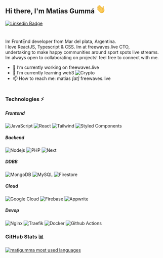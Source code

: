 ## Hi there, I'm Matias Gummá <img src="assets/hi.gif" width="30px">

[![Linkedin Badge](https://img.shields.io/badge/-Matias%20Gummá-0072b1?style=flat&logo=Linkedin&logoColor=white)](https://www.linkedin.com/in/matiasgumma/ "Connect on LinkedIn")

<div style="margin-bottom: 40px"></div>

Im FrontEnd developer from Mar del plata, Argentina. \
I love ReactJS, Typescript & CSS. Im at freewaves.live CTO, \
undertaking to make happy communities around sport spots live streams. \
Im always open to collaborating on projects! feel free to connect with me.

- 🔭 I’m currently working on freewaves.live 
- 🌱 I’m currently learning web3 ![Crypto](https://img.shields.io/badge/-crypto-black?style=flat&logo=bitcoin)
- 📫 How to reach me: matias _[at]_ freewaves.live

<div style="margin-bottom: 40px"></div>

### Technologies ⚡

##### Frontend
![JavaScript](https://img.shields.io/badge/-JavaScript-red?style=flat&logo=javascript)
![React](https://img.shields.io/badge/-React-darkblue?style=flat&logo=react)
![Tailwind](https://img.shields.io/badge/-Tailwind-black?style=flat&logo=tailwindcss)
![Styled Components](https://img.shields.io/badge/-StyledComponents-black?style=flat&logo=styledcomponents)
##### Backend
![Nodejs](https://img.shields.io/badge/-Nodejs-red?style=flat&logo=Node.js)
![PHP](https://img.shields.io/badge/-PHP-red?style=flat&logo=PHP)
![Next](https://img.shields.io/badge/-Next-darkblue?style=flat&logo=next.js)
##### DDBB
![MongoDB](https://img.shields.io/badge/-MongoDB-darkgreen?style=flat&logo=mongodb)
![MySQL](https://img.shields.io/badge/-MySQL-darkgreen?style=flat&logo=mysql&logoColor=white)
![Firestore](https://img.shields.io/badge/-Firestore-darkgreen?style=flat&logo=Firebase)
##### Cloud
![Google Cloud](https://img.shields.io/badge/Google%20Cloud-black?style=flat&logo=google-cloud)
![Firebase](https://img.shields.io/badge/-Firebase-darkgreen?style=flat&logo=Firebase)
![Appwrite](https://img.shields.io/badge/-appwrite-black?style=flat&logo=appwrite)
##### Devop
![Nginx](https://img.shields.io/badge/Nginx-black?style=flat&logo=nginx)
![Traefik](https://img.shields.io/badge/traefik-Cloud%20Proxy-blue)
![Docker](https://img.shields.io/badge/-Docker-black?style=flat&logo=docker)
![Github Actions](https://img.shields.io/badge/-Github%20actions-black?style=flat&logo=github-actions&logoColor=white)



### GitHub Stats 📊

<div>
  <a href="#">
    <img align="center" src="https://github-readme-stats.vercel.app/api/top-langs/?username=matigumma&layout=compact&hide=Jupyter%20Notebook,C,Java,Ruby,Makefile,TSQL&langs_count=4&hide_title=true&locale=en&theme=algolia" alt="matigumma most used languages"/>
  </a>
</div>
